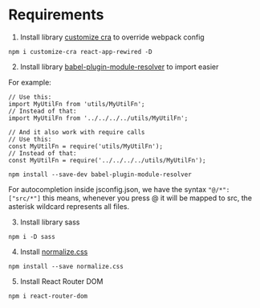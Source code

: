 # Requirements

1. Install library [customize cra](https://github.com/arackaf/customize-cra) to override webpack config

`npm i customize-cra react-app-rewired -D`

2. Install library [babel-plugin-module-resolver](https://github.com/tleunen/babel-plugin-module-resolver) to import easier

For example:

```
// Use this:
import MyUtilFn from 'utils/MyUtilFn';
// Instead of that:
import MyUtilFn from '../../../../utils/MyUtilFn';

// And it also work with require calls
// Use this:
const MyUtilFn = require('utils/MyUtilFn');
// Instead of that:
const MyUtilFn = require('../../../../utils/MyUtilFn');
```

`npm install --save-dev babel-plugin-module-resolver`

For autocompletion inside jsconfig.json, we have the syntax `"@/*": ["src/*"]` this means, whenever you press @ it will be mapped to src, the asterisk wildcard represents all files.

3. Install library sass

`npm i -D sass`

4. Install [normalize.css](https://necolas.github.io/normalize.css/)

`npm install --save normalize.css`

5. Install React Router DOM

`npm i react-router-dom`
